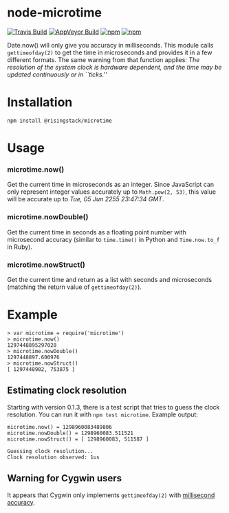 # node-microtime

[![Travis Build](https://img.shields.io/travis/https://img.shields.io/travis/RisingStack/node-microtime.svg?label=linux,%20os%20x)](https://travis-ci.org/wadey/node-microtime)
[![AppVeyor Build](https://img.shields.io/appveyor/ci/WadeSimmons/node-microtime/master.svg?label=windows)](https://ci.appveyor.com/project/WadeSimmons/node-microtime)
[![npm](https://img.shields.io/npm/dm/@risingstack/microtime.svg)](https://www.npmjs.com/package/@risingstack/microtime)
[![npm](https://img.shields.io/npm/v/@risingstack/microtime.svg)](https://www.npmjs.com/package/@risingstack/microtime)

Date.now() will only give you accuracy in milliseconds. This module calls
`gettimeofday(2)` to get the time in microseconds and provides it in a few
different formats. The same warning from that function applies:
_The resolution of the system clock is hardware dependent, and the time may
be updated continuously or in ``ticks.''_

# Installation

    npm install @risingstack/microtime

# Usage

### microtime.now()

Get the current time in microseconds as an integer. Since JavaScript can only
represent integer values accurately up to `Math.pow(2, 53)`, this value will
be accurate up to _Tue, 05 Jun 2255 23:47:34 GMT_.

### microtime.nowDouble()

Get the current time in seconds as a floating point number with microsecond
accuracy (similar to `time.time()` in Python and `Time.now.to_f` in Ruby).

### microtime.nowStruct()

Get the current time and return as a list with seconds and microseconds (matching the return value of `gettimeofday(2)`).

# Example

    > var microtime = require('microtime')
    > microtime.now()
    1297448895297028
    > microtime.nowDouble()
    1297448897.600976
    > microtime.nowStruct()
    [ 1297448902, 753875 ]

## Estimating clock resolution

Starting with version 0.1.3, there is a test script that tries to guess the clock resolution. You can run it with `npm test microtime`. Example output:

    microtime.now() = 1298960083489806
    microtime.nowDouble() = 1298960083.511521
    microtime.nowStruct() = [ 1298960083, 511587 ]

    Guessing clock resolution...
    Clock resolution observed: 1us

## Warning for Cygwin users

It appears that Cygwin only implements `gettimeofday(2)` with [millisecond accuracy](http://old.nabble.com/gettimeofday---millisecond-accuracy-p21085475.html).
